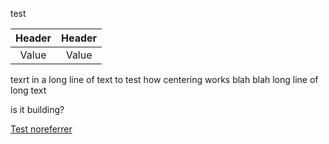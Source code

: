 test

<div align="center">
  
| Header | Header | 
| :---: | :---: |
| Value | Value |

</div>

texrt in a long line of text to test how centering works blah blah long line of long text

is it building?

<a href = "http://www.tammymetz.com">Test noreferrer</a>
